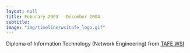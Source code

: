 ```yaml
---
layout: null
title: Feburary 2003 - December 2004
subtitle:
image: "img/timeline/wsitafe_logo.gif"
---
```

Diploma of Information Technology (Network Engineering) from [TAFE WSI](http://wsi.tafensw.edu.au/)